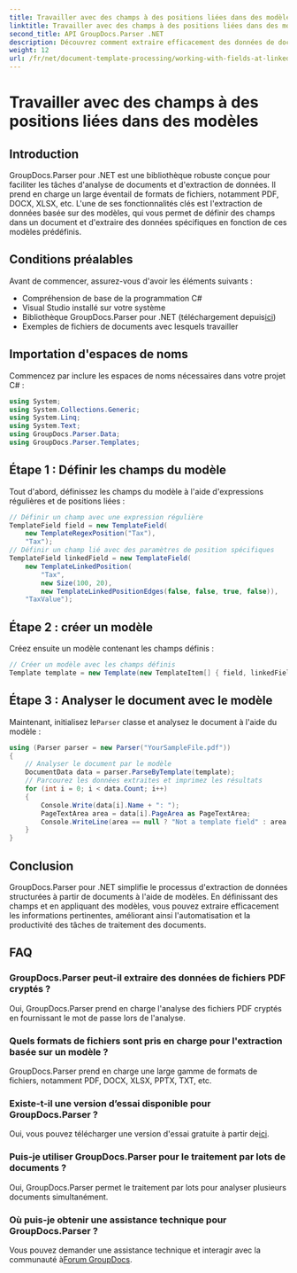 ```yaml
---
title: Travailler avec des champs à des positions liées dans des modèles
linktitle: Travailler avec des champs à des positions liées dans des modèles
second_title: API GroupDocs.Parser .NET
description: Découvrez comment extraire efficacement des données de documents à l'aide de GroupDocs.Parser pour .NET. Tutoriel étape par étape avec des exemples de code.
weight: 12
url: /fr/net/document-template-processing/working-with-fields-at-linked-positions-in-templates/
---
```


# Travailler avec des champs à des positions liées dans des modèles

## Introduction
GroupDocs.Parser pour .NET est une bibliothèque robuste conçue pour faciliter les tâches d'analyse de documents et d'extraction de données. Il prend en charge un large éventail de formats de fichiers, notamment PDF, DOCX, XLSX, etc. L'une de ses fonctionnalités clés est l'extraction de données basée sur des modèles, qui vous permet de définir des champs dans un document et d'extraire des données spécifiques en fonction de ces modèles prédéfinis.
## Conditions préalables
Avant de commencer, assurez-vous d'avoir les éléments suivants :
- Compréhension de base de la programmation C#
- Visual Studio installé sur votre système
-  Bibliothèque GroupDocs.Parser pour .NET (téléchargement depuis[ici](https://releases.groupdocs.com/parser/net/))
- Exemples de fichiers de documents avec lesquels travailler

## Importation d'espaces de noms
Commencez par inclure les espaces de noms nécessaires dans votre projet C# :
```csharp
using System;
using System.Collections.Generic;
using System.Linq;
using System.Text;
using GroupDocs.Parser.Data;
using GroupDocs.Parser.Templates;
```
## Étape 1 : Définir les champs du modèle
Tout d'abord, définissez les champs du modèle à l'aide d'expressions régulières et de positions liées :
```csharp
// Définir un champ avec une expression régulière
TemplateField field = new TemplateField(
    new TemplateRegexPosition("Tax"),
    "Tax");
// Définir un champ lié avec des paramètres de position spécifiques
TemplateField linkedField = new TemplateField(
    new TemplateLinkedPosition(
        "Tax",
        new Size(100, 20),
        new TemplateLinkedPositionEdges(false, false, true, false)),
    "TaxValue");
```
## Étape 2 : créer un modèle
Créez ensuite un modèle contenant les champs définis :
```csharp
// Créer un modèle avec les champs définis
Template template = new Template(new TemplateItem[] { field, linkedField });
```
## Étape 3 : Analyser le document avec le modèle
 Maintenant, initialisez le`Parser` classe et analysez le document à l'aide du modèle :
```csharp
using (Parser parser = new Parser("YourSampleFile.pdf"))
{
    // Analyser le document par le modèle
    DocumentData data = parser.ParseByTemplate(template);
    // Parcourez les données extraites et imprimez les résultats
    for (int i = 0; i < data.Count; i++)
    {
        Console.Write(data[i].Name + ": ");
        PageTextArea area = data[i].PageArea as PageTextArea;
        Console.WriteLine(area == null ? "Not a template field" : area.Text);
    }
}
```

## Conclusion
GroupDocs.Parser pour .NET simplifie le processus d'extraction de données structurées à partir de documents à l'aide de modèles. En définissant des champs et en appliquant des modèles, vous pouvez extraire efficacement les informations pertinentes, améliorant ainsi l'automatisation et la productivité des tâches de traitement des documents.

## FAQ
### GroupDocs.Parser peut-il extraire des données de fichiers PDF cryptés ?
Oui, GroupDocs.Parser prend en charge l'analyse des fichiers PDF cryptés en fournissant le mot de passe lors de l'analyse.
### Quels formats de fichiers sont pris en charge pour l'extraction basée sur un modèle ?
GroupDocs.Parser prend en charge une large gamme de formats de fichiers, notamment PDF, DOCX, XLSX, PPTX, TXT, etc.
### Existe-t-il une version d’essai disponible pour GroupDocs.Parser ?
 Oui, vous pouvez télécharger une version d'essai gratuite à partir de[ici](https://releases.groupdocs.com/).
### Puis-je utiliser GroupDocs.Parser pour le traitement par lots de documents ?
Oui, GroupDocs.Parser permet le traitement par lots pour analyser plusieurs documents simultanément.
### Où puis-je obtenir une assistance technique pour GroupDocs.Parser ?
 Vous pouvez demander une assistance technique et interagir avec la communauté à[Forum GroupDocs](https://forum.groupdocs.com/c/parser/17).